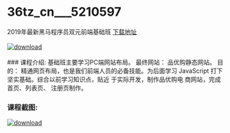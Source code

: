# 36tz_cn___5210597
2019年最新黑马程序员双元前端基础班
[下载地址](http://www.36tz.cn/article/5210597 "下载地址")
<br/></br>[![download](http://36tz.cn/muke_img/2020_02_1-126-300x224.png "下载地址")](http://www.36tz.cn/article/5210597 "下载地址")
<br/></br>### 课程介绍:
基础班主要学习PC端网站布局。
最终网站： 品优购静态网站。
目的： 精通网页布局，也是我们前端人员的必备技能。为后面学习 JavaScript 打下坚实基础。综合以前学习知识点，贴近 于实际开发，制作品优购电 商网站，完成首页、列表页、 注册页制作。

### 课程截图:
[![download](http://36tz.cn/muke_img/2020_02_11-122.png "下载地址")](http://www.36tz.cn/article/5210597 "下载地址")

